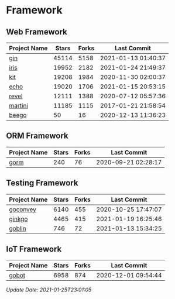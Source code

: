 # Framework

## Web Framework
| Project Name | Stars | Forks | Last Commit |
| ------------ | ----- | ----- | ----------- |
| [gin](https://github.com/gin-gonic/gin) | 45114 | 5158 | 2021-01-13 01:40:37 |
| [iris](https://github.com/kataras/iris) | 19952 | 2182 | 2021-01-24 21:49:37 |
| [kit](https://github.com/go-kit/kit) | 19208 | 1984 | 2020-11-30 02:00:37 |
| [echo](https://github.com/labstack/echo) | 19020 | 1706 | 2021-01-15 20:53:15 |
| [revel](https://github.com/revel/revel) | 12111 | 1388 | 2020-07-12 05:57:36 |
| [martini](https://github.com/go-martini/martini) | 11185 | 1115 | 2017-01-21 21:58:54 |
| [beego](https://github.com/astaxie/beego) | 50 | 16 | 2020-12-13 11:36:23 |

## ORM Framework
| Project Name | Stars | Forks | Last Commit |
| ------------ | ----- | ----- | ----------- |
| [gorm](https://github.com/jinzhu/gorm) | 240 | 76 | 2020-09-21 02:28:17 |

## Testing Framework
| Project Name | Stars | Forks | Last Commit |
| ------------ | ----- | ----- | ----------- |
| [goconvey](https://github.com/smartystreets/goconvey) | 6140 | 455 | 2020-10-25 17:47:07 |
| [ginkgo](https://github.com/onsi/ginkgo) | 4465 | 415 | 2021-01-19 16:25:46 |
| [goblin](https://github.com/franela/goblin) | 746 | 72 | 2021-01-13 15:34:25 |

## IoT Framework
| Project Name | Stars | Forks | Last Commit |
| ------------ | ----- | ----- | ----------- |
| [gobot](https://github.com/hybridgroup/gobot) | 6958 | 874 | 2020-12-01 09:54:44 |

*Update Date: 2021-01-25T23:01:05*